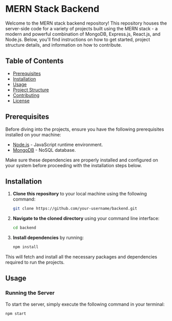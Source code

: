 # MERN Stack Backend

Welcome to the MERN stack backend repository! This repository houses the server-side code for a variety of projects built using the MERN stack - a modern and powerful combination of MongoDB, Express.js, React.js, and Node.js. Below, you'll find instructions on how to get started, project structure details, and information on how to contribute.

## Table of Contents

- [Prerequisites](#prerequisites)
- [Installation](#installation)
- [Usage](#usage)
- [Project Structure](#project-structure)
- [Contributing](#contributing)
- [License](#license)

## Prerequisites

Before diving into the projects, ensure you have the following prerequisites installed on your machine:

- [Node.js](https://nodejs.org/) - JavaScript runtime environment.
- [MongoDB](https://www.mongodb.com/) - NoSQL database.

Make sure these dependencies are properly installed and configured on your system before proceeding with the installation steps below.

## Installation

1. **Clone this repository** to your local machine using the following command:

    ```bash
    git clone https://github.com/your-username/backend.git
    ```

2. **Navigate to the cloned directory** using your command line interface:

    ```bash
    cd backend
    ```

3. **Install dependencies** by running:

    ```bash
    npm install
    ```

This will fetch and install all the necessary packages and dependencies required to run the projects.

## Usage

### Running the Server

To start the server, simply execute the following command in your terminal:

```bash
npm start
